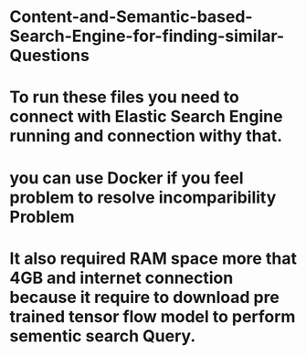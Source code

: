 # Content-and-Semantic-based-Search-Engine-for-finding-similar-Questions
# To run these files you need to connect with Elastic Search Engine running and connection withy that.
# you can use Docker if you feel problem to resolve incomparibility Problem
# It also required RAM space more that 4GB and internet connection because it require to download pre trained tensor flow model to perform sementic search Query.
